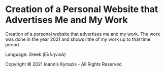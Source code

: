 # Creation of a Personal Website that Advertises Me and My Work

Creation of a personal website that advertises me and my work. The work was done in the year 2021 and shows little of my work up to that time period.

Language: Greek (Ελληνικά)

Copyright © 2021 Ioannis Kyriazis - All Rights Reserved
